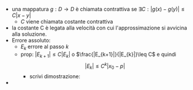 - una mappatura $g: D\to D$ è chiamata contrattiva se $\exists C: |g(x)-g(y)|\leq C|x-y|$
	- $C$ viene chiamata costante contrattiva
- la costante C è legata alla velocità con cui l'approssimazione si avvicina alla soluzione.
- Errore assoluto:
	- $E_{k}$ errore al passo $k$ 
	- prop: $|E_{k+1}|\leq C|E_{k}|$ o $\frac{|E_{k+1}|}{|E_{k}|}\leq C$ e quindi $$|E_{k}|\leq C^{k}|x_{0}-p|$$
		- scrivi dimostrazione: 
- 